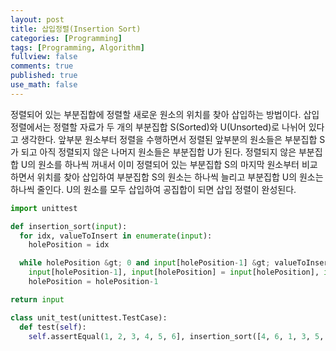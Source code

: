 ```yaml
---
layout: post
title: 삽입정렬(Insertion Sort)
categories: [Programming]
tags: [Programming, Algorithm]
fullview: false
comments: true
published: true
use_math: false
---
```


정렬되어 있는 부분집합에 정렬할 새로운 원소의 위치를 찾아 삽입하는 방법이다. 삽입 정렬에서는 정렬할 자료가 두 개의 부분집합 S(Sorted)와 U(Unsorted)로 나뉘어 있다고 생각한다. 앞부분 원소부터 정렬을 수행하면서 정렬된 앞부분의 원소들은 부분집합 S가 되고 아직 정렬되지 않은 나머지 원소들은 부분집합 U가 된다. 정렬되지 않은 부분집합 U의 원소를 하나씩 꺼내서 이미 정렬되어 있는 부분집합 S의 마지막 원소부터 비교하면서 위치를 찾아 삽입하여 부분집합 S의 원소는 하나씩 늘리고 부분집합 U의 원소는 하나씩 줄인다. U의 원소를 모두 삽입하여 공집합이 되면 삽입 정렬이 완성된다.

```python
import unittest

def insertion_sort(input):
  for idx, valueToInsert in enumerate(input):
    holePosition = idx

  while holePosition &gt; 0 and input[holePosition-1] &gt; valueToInsert:
    input[holePosition-1], input[holePosition] = input[holePosition], input[holePosition-1]
    holePosition = holePosition-1

return input

class unit_test(unittest.TestCase):
  def test(self):
    self.assertEqual(1, 2, 3, 4, 5, 6], insertion_sort([4, 6, 1, 3, 5, 2]))
```
